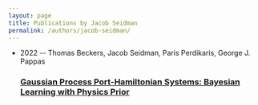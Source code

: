 ```yaml
---
layout: page
title: Publications by Jacob Seidman
permalink: /authors/jacob-seidman/
---
```


<ul class="post-list">
<li><span class='post-meta'>2022 -- Thomas Beckers, Jacob Seidman, Paris Perdikaris, George J. Pappas</span><h3><a class='post-link' href='../../gaussian-process-port-hamiltonian-systems-bayesian-learning-with-physics-prior'>Gaussian Process Port-Hamiltonian Systems: Bayesian Learning with Physics Prior</a></h3></li>

</ul>
